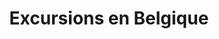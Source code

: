 ---
ref: sol-251-0004
title: "Excursions en Belgique"
author_name: ["unknown author"]
publisher: ["Commissariat Général au Turisme"]
year: y1958
circa: true
origin: ["Belgium"]
formats: ["booklet"]
disciplines: [graphic-design]
tags: ["Expo 58"]
layout: artifact
status: ["scan"]
published: false
int_published: false
image_count:
date_added: 2023-06-16
batch: 58/belgium/1
---